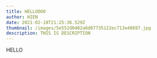 ```yaml
---
title: HELLOOOO
author: HIEN
date: 2021-02-18T21:25:36.529Z
thumbnail: /images/5e552d0482a8d87735122ec713e48697.jpg
description: THIS IS DESCRIPTION
---
```

HELLO